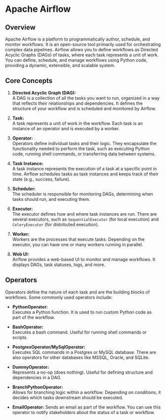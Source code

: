 # Apache Airflow

## Overview

Apache Airflow is a platform to programmatically author, schedule, and monitor workflows. It is an open-source tool primarily used for orchestrating complex data pipelines. Airflow allows you to define workflows as Directed Acyclic Graphs (DAGs) of tasks, where each task represents a unit of work. You can define, schedule, and manage workflows using Python code, providing a dynamic, extensible, and scalable system.

## Core Concepts

1. **Directed Acyclic Graph (DAG):**  
   A DAG is a collection of all the tasks you want to run, organized in a way that reflects their relationships and dependencies. It defines the structure of your workflow and is scheduled and monitored by Airflow.

2. **Task:**  
   A task represents a unit of work in the workflow. Each task is an instance of an operator and is executed by a worker.

3. **Operator:**  
   Operators define individual tasks and their logic. They encapsulate the functionality needed to perform the task, such as executing Python code, running shell commands, or transferring data between systems.

4. **Task Instance:**  
   A task instance represents the execution of a task at a specific point in time. Airflow schedules tasks as task instances and keeps track of their state (e.g., success, failure).

5. **Scheduler:**  
   The scheduler is responsible for monitoring DAGs, determining when tasks should run, and executing them.

6. **Executor:**  
   The executor defines how and where task instances are run. There are several executors, such as `SequentialExecutor` (for local execution) and `CeleryExecutor` (for distributed execution).

7. **Worker:**  
   Workers are the processes that execute tasks. Depending on the executor, you can have one or many workers running in parallel.

8. **Web UI:**  
   Airflow provides a web-based UI to monitor and manage workflows. It displays DAGs, task statuses, logs, and more.

## Operators

Operators define the nature of each task and are the building blocks of workflows. Some commonly used operators include:

- **PythonOperator:**  
  Executes a Python function. It is used to run custom Python code as part of the workflow.

- **BashOperator:**  
  Executes a bash command. Useful for running shell commands or scripts.

- **PostgresOperator/MySqlOperator:**  
  Executes SQL commands in a Postgres or MySQL database. There are also operators for other databases like MSSQL, Oracle, and SQLite.

- **DummyOperator:**  
  Represents a no-op (does nothing). Useful for defining structure and dependencies in a DAG.

- **BranchPythonOperator:**  
  Allows for branching logic within a workflow. Depending on conditions, it decides which tasks downstream should be executed.

- **EmailOperator:**
  Sends an email as part of the workflow. You can use this operator to notify stakeholders about the status of a task or workflow.
